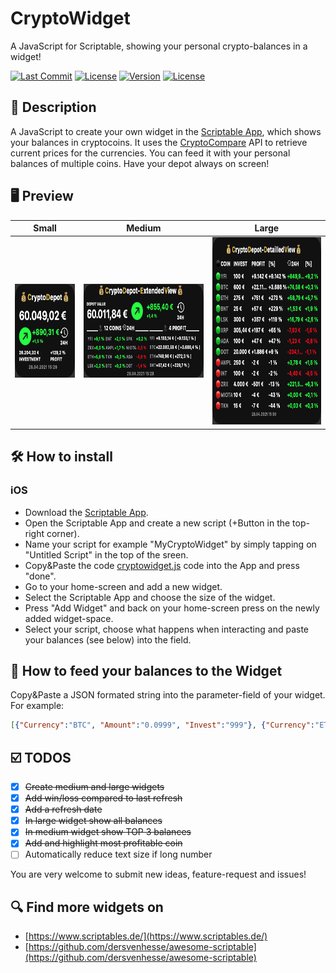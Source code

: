 # CryptoWidget
A JavaScript for Scriptable, showing your personal crypto-balances in a widget!

[![Last Commit](https://img.shields.io/github/last-commit/martlgap/CryptoWidget)](https://img.shields.io/github/last-commit/martlgap/CryptoWidget)
[![License](https://img.shields.io/badge/license-CC0-blue)](https://img.shields.io/badge/license-CC0-blue)
[![Version](https://img.shields.io/badge/version-0.2-purple)](https://img.shields.io/badge/version-0.1-purple)
[![License](https://img.shields.io/badge/plugin-scriptable-blue)](https://img.shields.io/badge/plugin-scriptable-blue)


## 📗 Description
A JavaScript to create your own widget in the [Scriptable App](https://scriptable.app/), which shows your balances in cryptocoins. It uses the [CryptoCompare](https://cryptocompare.com) API to retrieve current prices for the currencies. 
You can feed it with your personal balances of multiple coins. Have your depot always on screen!


## 🖥 Preview
|Small|Medium|Large|
--- | --- | ---
|<img src="./preview_small.png" alt="Preview Widget Small" height="150"/>|<img src="./preview_medium.png" alt="Preview Widget Medium" height="150"/>|<img src="./preview_large.png" alt="Preview Widget Large" height="300"/>|


## 🛠 How to install
### iOS
- Download the [Scriptable App](https://apps.apple.com/de/app/scriptable/id1405459188).
- Open the Scriptable App and create a new script (+Button in the top-right corner).
- Name your script for example "MyCryptoWidget" by simply tapping on "Untitled Script" in the top of the sreen.
- Copy&Paste the code [cryptowidget.js](https://raw.githubusercontent.com/Martlgap/CryptoWidget/main/cryptowidget.js) code into the App and press "done".
- Go to your home-screen and add a new widget.
- Select the Scriptable App and choose the size of the widget.
- Press "Add Widget" and back on your home-screen press on the newly added widget-space.
- Select your script, choose what happens when interacting and paste your balances (see below) into the <parameter> field.


## 🍼 How to feed your balances to the Widget
Copy&Paste a JSON formated string into the parameter-field of your widget.
For example:
```json
[{"Currency":"BTC", "Amount":"0.0999", "Invest":"999"}, {"Currency":"ETH", "Amount":"0.0999", "Invest":"999"}]
```


## ☑️ TODOS
- [x] ~~Create medium and large widgets~~
- [x] ~~Add win/loss compared to last refresh~~
- [x] ~~Add a refresh date~~
- [x] ~~In large widget show all balances~~
- [x] ~~In medium widget show TOP 3 balances~~
- [x] ~~Add and highlight most profitable coin~~
- [ ] Automatically reduce text size if long number

You are very welcome to submit new ideas, feature-request and issues!


## 🔍 Find more widgets on
- [https://www.scriptables.de/](https://www.scriptables.de/)
- [https://github.com/dersvenhesse/awesome-scriptable](https://github.com/dersvenhesse/awesome-scriptable)

